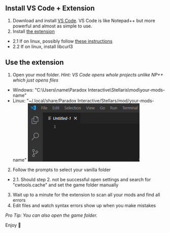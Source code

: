 ## Install VS Code + Extension
1. Download and install [VS Code](https://code.visualstudio.com/). VS Code is like Notepad++ but more powerful and almost as simple to use.
2. Install <a href="https://marketplace.visualstudio.com/items?itemName=tboby.cwtools-vscode" target="_blank">the extension</a>
  * 2.1 If on linux, possibly follow <a href="https://code.visualstudio.com/docs/setup/linux#_error-enospc" target="_blank">these instructions</a>
  * 2.2 If on linux, install libcurl3

## Use the extension
1. Open your mod folder. *Hint: VS Code opens whole projects unlike NP++ which just opens files*
  * Windows: "C:\Users\name\Paradox Interactive\Stellaris\mod\your-mods-name"
  * Linux:   "~/.local/share/Paradox Interactive/Stellars/mod/your-mods-name"
  ![Open Folder](./assets/gifs/vs_open_folder.gif)
2. Follow the prompts to select your vanilla folder
  * 2.1. Should step 2. not be successful open settings and search for "cwtools.cache" and set the game folder manually
3. Wait up to a minute for the extension to scan all your mods and find all errors
4. Edit files and watch syntax errors show up when you make mistakes

*Pro Tip: You can also open the game folder.*

Enjoy 💛